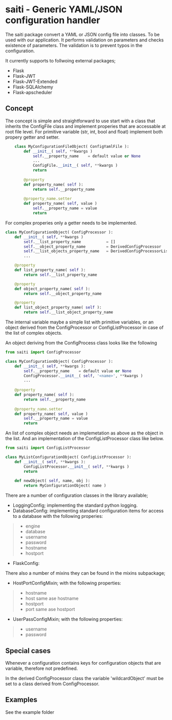 # saiti - Generic YAML/JSON configuration handler

The saiti package convert a YAML or JSON config file into classes.
To be used with our application. It performs validation on parameters 
and checks existence of parameters. The validation is to prevent 
typos in the configuration.   
 
It currently supports to follwoing external packages;

* Flask 
* Flask-JWT
* Flask-JWT-Extended 
* Flask-SQLAlchemy
* Flask-apscheduler

## Concept
The concept is simple and straightforward to use start with a class that 
inherits the ConfigFile class and implement properies that are accessable
at root file level. For primitive variable (str, int, bool and float) 
implement both propery getter and setter.

```python
    class MyConfigurationFileObject( ConfigYamlFile ):
        def __init__( self, **kwargs )
            self.__property_name    = default value or None
            ... 
            ConfigFile.__init__( self, **kwargs )
            return
            
        @property
        def property_name( self ):
            return self.__property_name
        
        @property_name.setter
        def property_name( self, value )
            self.__property_name = value
            return
```

For complex properies only a getter needs to be implemented.
```python       
class MyConfigurationObject( ConfigProcessor ):
    def __init__( self, **kwargs )
        self.__list_property_name           = []
        self.__object_property_name         = DerivedConfigProcessor
        self.__list_objects_property_name   = DerivedConfigProcessorList
        ... 

    @property
    def list_property_name( self ):
        return self.__list_property_name

    @property
    def object_property_name( self ):
        return self.__object_property_name

    @property
    def list_object_property_name( self ):
        return self.__list_object_property_name

```

The internal variable maybe a simple list with primitive variables, or 
an object derived from the ConfigProcessor or ConfigListProcessor in 
case of the list of complex objects.
   
An object deriving from the ConfigProcess class looks like the following
```python
from saiti import ConfigProcessor

class MyConfigurationObject( ConfigProcessor ):
    def __init__( self, **kwargs ):
        self.__property_name    = default value or None
        ConfigProcessor.__init__( self, '<name>', **kwargs )
        ... 
        
    @property
    def property_name( self ):
        return self.__property_name
        
    @property_name.setter
    def property_name( self, value )
        self.__property_name = value
        return
```

An list of complex object needs an implemetation as above as the object 
in the list. And an implementation of the ConfigListProcessor class like 
below.
  
```python
from saiti import ConfigListProcessor   

class MyListConfigurationObject( ConfigListProcessor ):
    def __init__( self, **kwargs ):
        ConfigListProcessor.__init__( self, **kwargs )
        return
        
    def newObject( self, name, obj ):
        return MyConfigurationObject( name )

```

There are a number of configuration classes in the library available;
* LoggingConfig;    implementing the standard python logging.
* DatabaseConfig:   implementing standard configuration items for access 
to a database with the following properies: 
> * engine
> * database
> * username
> * password
> * hostname
> * hostport
* FlaskConfig:  

There also a number of mixins they can be found in the mixins subpackage;
* HostPortConfigMixin; with the following properties:
> * hostname
> * host        same ase hostname
> * hostport
> * port        same ase hostport
* UserPassConfigMixin; with the following properties:
> * username
> * password
 
## Special cases
Whenever a configuration contains keys for configuration objects that 
are variable, therefore not predefined. 

In the derived ConfigProcessor class the variable 'wildcardObject' must 
be set to a class derived from ConfigProcessor.

## Examples
See the example folder

